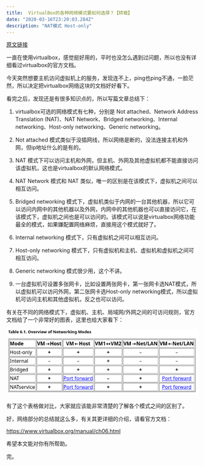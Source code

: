 ```yaml
---
title:  VirtualBox的各种网络模式要如何选择？【转载】
date: "2020-03-16T23:20:03.284Z"
description: "NAT模式 Host-only"
---
```


[原文链接](https://mp.weixin.qq.com/s/Lwar7ac7PxuqHdsmRMqg6Q)

一直在使用virtualbox，感觉挺好用的，平时也没怎么遇到过问题，所以也没有详细看过virtualbox的官方文档。

今天突然想要主机访问虚拟机上的服务，发现连不上，ping也ping不通，一脸茫然，所以决定把virtualbox网络这块的文档好好看下。

看完之后，发现还是有很多知识点的，所以写篇文章总结下：

1. virtualbox可选的网络模式有七种，分别是 Not attached、Network Address Translation (NAT)、NAT Network、Bridged networking、Internal networking、Host-only networking、Generic networking。

2. Not attached 模式类似于没插网线，所以网络是断的，没法连接主机和外网，但ip地址什么的是有的。

3. NAT 模式下可以访问主机和外网，但主机、外网及其他虚拟机都不能直接访问该虚拟机，这也是virtualbox的默认网络模式。

4. NAT Network 模式和 NAT 类似，唯一的区别是在该模式下，虚拟机之间可以相互访问。

5. Bridged networking 模式下，虚拟机类似于内网的一台其他机器，所以它可以访问内网中的其他机器以及外网，内网中的其他机器也可以直接访问它，在该模式下，虚拟机之间也是可以访问的。该模式可以说是virtualbox网络功能最全的模式，如果嫌配置网络麻烦，直接用这个模式就好了。

6. Internal networking 模式下，只有虚拟机之间可以相互访问。

7. Host-only networking 模式下，只有虚拟机和主机、虚拟机和虚拟机之间可相互访问。

8. Generic networking 模式很少用，这个不讲。

9. 一台虚拟机可设置多张网卡，比如设置两张网卡，第一张网卡选NAT模式，所以虚拟机可以访问外网，第二张网卡选Host-only networking模式，所以虚拟机可访问主机和其他虚拟机，反之也可以访问。

有关在不同的网络模式下，虚拟机、主机、局域网/外网之间的可访问规则，官方文档给了一个非常好的图表，这里也给大家看下：

![](./table.jpg)

有了这个表格做对比，大家就应该能非常清楚的了解各个模式之间的区别了。

好，网络部分的总结就这么多，有关其更详细的介绍，请看官方文档：

https://www.virtualbox.org/manual/ch06.html

希望本文能对你有所帮助。

完。